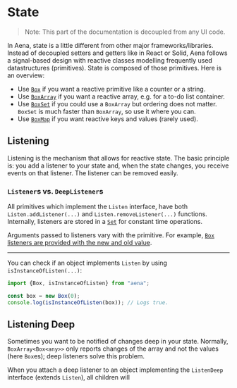 # State

> Note: This part of the documentation is decoupled from any UI code.

In Aena, state is a little different from other major frameworks/libraries. Instead of decoupled setters and getters like in React or Solid, Aena follows a signal-based design with reactive classes modelling frequently used datastructures (primitives). State is composed of those primitives. Here is an overview:

- Use [`Box`](/docs/state/box) if you want a reactive primitive like a counter or a string.
- Use [`BoxArray`](/docs/state/array) if you want a reactive array, e.g. for a to-do list container.
- Use [`BoxSet`](/docs/state/set) if you could use a `BoxArray` but ordering does not matter. `BoxSet` is much faster than `BoxArray`, so use it where you can.
- Use [`BoxMap`](/docs/state/map) if you want reactive keys and values (rarely used).

## Listening

Listening is the mechanism that allows for reactive state. The basic principle is: you add a listener to your state and, when the state changes, you receive events on that listener. The listener can be removed easily.

### `Listener`s vs. `DeepListener`s



All primitives which implement the `Listen` interface, have both `Listen.addListener(...)` and `Listen.removeListener(...)` functions. Internally, listeners are stored in a [`Set`](https://developer.mozilla.org/en-US/docs/Web/JavaScript/Reference/Global_Objects/Set) for constant time operations.

Arguments passed to listeners vary with the primitive. For example, [`Box` listeners are provided with the new and old value](/docs/state/box#listening).

---

You can check if an object implements `Listen` by using `isInstanceOfListen(...)`:

```ts
import {Box, isInstanceOfListen} from "aena";

const box = new Box(0);
console.log(isInstanceOfListen(box)); // Logs true.
```

## Listening Deep

Sometimes you want to be notified of changes deep in your state. Normally, `BoxArray<Box<any>>` only reports changes of the array and not the values (here `Box`es); deep listeners solve this problem.

When you attach a deep listener to an object implementing the `ListenDeep` interface (extends `Listen`), all children will 